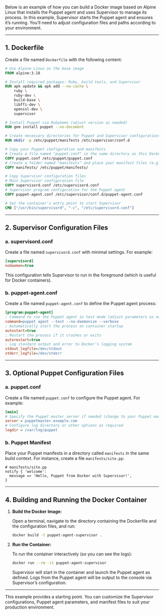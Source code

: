 Below is an example of how you can build a Docker image based on Alpine Linux that installs the Puppet agent and uses Supervisor to manage its process. In this example, Supervisor starts the Puppet agent and ensures it’s running. You’ll need to adjust configuration files and paths according to your environment.

---

## 1. Dockerfile

Create a file named `Dockerfile` with the following content:

```dockerfile
# Use Alpine Linux as the base image
FROM alpine:3.18

# Install required packages: Ruby, build tools, and Supervisor
RUN apk update && apk add --no-cache \
    ruby \
    ruby-dev \
    build-base \
    libffi-dev \
    openssl-dev \
    supervisor

# Install Puppet via RubyGems (adjust version as needed)
RUN gem install puppet --no-document

# Create necessary directories for Puppet and Supervisor configurations
RUN mkdir -p /etc/puppet/manifests /etc/supervisor/conf.d

# Copy your Puppet configuration and manifests
# Create a file named "puppet.conf" in the same directory as this Dockerfile
COPY puppet.conf /etc/puppet/puppet.conf
# Create a folder named "manifests" and place your manifest files (e.g., site.pp) inside it
COPY manifests/ /etc/puppet/manifests/

# Copy Supervisor configuration files
# Main Supervisor configuration file
COPY supervisord.conf /etc/supervisord.conf
# Supervisor program configuration for the Puppet agent
COPY puppet-agent.conf /etc/supervisor/conf.d/puppet-agent.conf

# Set the container's entry point to start Supervisor
CMD ["/usr/bin/supervisord", "-c", "/etc/supervisord.conf"]
```

---

## 2. Supervisor Configuration Files

### a. supervisord.conf

Create a file named `supervisord.conf` with minimal settings. For example:

```ini
[supervisord]
nodaemon=true
```

This configuration tells Supervisor to run in the foreground (which is useful for Docker containers).

### b. puppet-agent.conf

Create a file named `puppet-agent.conf` to define the Puppet agent process:

```ini
[program:puppet-agent]
; Command to run the Puppet agent in test mode (adjust parameters as needed)
command=puppet agent --test --no-daemonize --verbose
; Automatically start the process on container startup
autostart=true
; Restart the process if it crashes or exits
autorestart=true
; Log standard output and error to Docker’s logging system
stdout_logfile=/dev/stdout
stderr_logfile=/dev/stderr
```

---

## 3. Optional Puppet Configuration Files

### a. puppet.conf

Create a file named `puppet.conf` to configure the Puppet agent. For example:

```ini
[main]
# Specify the Puppet master server if needed (change to your Puppet master hostname)
server = puppetmaster.example.com
# Configure log directory or other options as required
logdir = /var/log/puppet
```

### b. Puppet Manifest

Place your Puppet manifests in a directory called `manifests` in the same build context. For instance, create a file `manifests/site.pp`:

```puppet
# manifests/site.pp
notify { 'welcome':
  message => 'Hello, Puppet from Docker with Supervisor!',
}
```

---

## 4. Building and Running the Docker Container

1. **Build the Docker Image:**

   Open a terminal, navigate to the directory containing the Dockerfile and the configuration files, and run:

   ```sh
   docker build -t puppet-agent-supervisor .
   ```

2. **Run the Container:**

   To run the container interactively (so you can see the logs):

   ```sh
   docker run --rm -it puppet-agent-supervisor
   ```

   Supervisor will start in the container and launch the Puppet agent as defined. Logs from the Puppet agent will be output to the console via Supervisor’s configuration.

---

This example provides a starting point. You can customize the Supervisor configurations, Puppet agent parameters, and manifest files to suit your production environment.